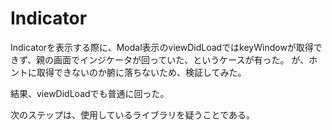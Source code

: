 # Indicator

Indicatorを表示する際に、Modal表示のviewDidLoadではkeyWindowが取得できず、親の画面でインジケータが回っていた、というケースが有った。
が、ホントに取得できないのか腑に落ちないため、検証してみた。

結果、viewDidLoadでも普通に回った。

次のステップは、使用しているライブラリを疑うことである。


